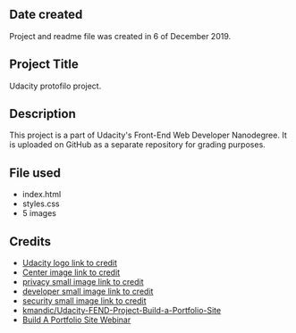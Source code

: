 <h2>Date created</h2>

Project and readme file was created in 6 of December 2019.

<h2>Project Title</h2>

Udacity protofilo project.

<h2>Description</h2>

This project is a part of Udacity's Front-End Web Developer Nanodegree. It is uploaded on GitHub as a separate repository for grading purposes.

<h2>File used</h2>
<ul>
  <li>index.html</li>
  <li>styles.css</li>
  <li>5 images</li>
</ul>

<h2>Credits</h2>
<ul>
  <li><a href="https://upload.wikimedia.org/wikipedia/commons/3/3b/Udacity_logo.png" target="_blank">Udacity logo link to credit</a></li>
  <li><a href="https://kevinnisay.com/wp-content/uploads/2019/08/blog_4.jpg" target="_blank">Center image link to credit</a></li>
  <li><a href="https://fabrictoken.io/wp-content/uploads/2018/11/TokenGen-3.6-Adapting-to-The-New-MetaMask-Privacy-Setting.jpg" target="_blank">privacy small image link to credit</a></li>
  <li><a href="https://www.xda-developers.com/the-web-developer-bootcamp/" target="_blank">developer small image link to credit</a></li>
  <li><a href="https://threatpost.com/consumer-data-privacy-rights-emerging-tech/150181/" target="_blank">security small image link to credit</a></li>
  <li><a href="https://github.com/kmandic/Udacity-FEND-Project-Build-a-Portfolio-Site" target="_blank">kmandic/Udacity-FEND-Project-Build-a-Portfolio-Site</a></li>
  <li><a href="https://www.youtube.com/watch?time_continue=4122&v=qGGYEPCTXMA&feature=emb_logo" target="_blank">Build A Portfolio Site Webinar</a></li>
</ul>




